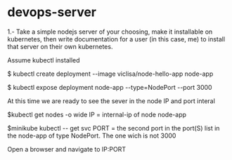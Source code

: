 # devops-server
1.- Take a simple nodejs server of your choosing, make it installable on kubernetes, then write documentation for a user (in this case, me) to install that server on their own kubernetes.

Assume kubectl installed

$ kubectl create deployment --image viclisa/node-hello-app node-app

$ kubectl expose deployment node-app --type=NodePort --port 3000

At this time we are ready to see the sever in the node IP and port interal

$kubectl get nodes -o wide
IP = internal-ip of node node-app

$minikube kubectl -- get svc
PORT = the second port in the port(S) list in the node-app of type NodePort. The one wich is not 3000

Open a browser and navigate to IP:PORT
